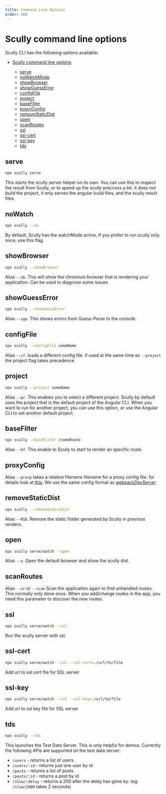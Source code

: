 ```yaml
---
title: Command Line Options
order: 400
---
```


# Scully command line options

Scully CLI has the following options available:

- [Scully command line options](#scully-command-line-options)

  - [serve](#serve)
  - [noWatchMode](#noWatch)
  - [showBrowser](#showbrowser)
  - [showGuessError](#showguesserror)
  - [configFile](#configfile)
  - [project](#project)
  - [baseFilter](#basefilter)
  - [proxyConfig](proxyconfig)
  - [removeStaticDist](#removestaticdist)
  - [open](#open)
  - [scanRoutes](scanRoutes)
  - [ssl](#ssl)
  - [ssl-cert](#ssl-cert)
  - [ssl-key](#ssl-key)
  - [tds](#tds)

## serve

```bash
npx scully serve
```

This starts the scully server helper on its own. You can use this to inspect the result from Scully, or to speed up the scully proccess a bit. it does not _build_ the project, it only serves the angular build files, and the scully result files.

## noWatch

```bash
npx scully --nw
```

By default, Scully has the watchMode active, if you prefer to run scully only once, use this flag.

## showBrowser

```bash
npx scully --showBrowser
```

Alias `--sb`. This will show the chromium browser that is rendering your application. Can be used to diagnose some issues

## showGuessError

```bash
npx scully --showGuessError
```

Alias `--sge`. This shows errors from Guess-Parse to the console.

## configFile

```bash
npx scully --configFile someName
```

Alias `--cf`. loads a different config file. if used at the same time as `--project` the project flag takes precedence.

## project

```bash
npx scully --project someName
```

Alias `--pr`. This enables you to select a different project. Scully by default uses the project that is the default project of the Angular CLI. When you want to run for another project, you can use this option, or use the Angular CLI to set another default project.

## baseFilter

```bash
npx scully --baseFilter /someRoute
```

Alias `--bf`. This enable to Scully to start to render an specific route.

## proxyConfig

Alias `--proxy` takes a relative filename filename for a proxy config file. for details look at [this](https://github.com/chimurai/http-proxy-middleware/blob/master/README.md). We use the same config format as [webpackDevServer](https://webpack.js.org/configuration/dev-server/#devserverproxy)

## removeStaticDist

```bash
npx scully --removeStaticDist
```

Alias `--RSD`. Remove the static folder generated by Scully in previous renders.

## open

```bash
npx scully serve/watch --open
```

Alias `--o`. Open the default browser and show the scully dist.

## scanRoutes

Alias `--sr` or `--scan`
Scan the application again to find unhandled routes. This normally only done once. When you add/change routes in the app, you need this parameter to discover the new routes.

## ssl

```bash
npx scully serve/watch --ssl
```

Run the scully server with ssl.

## ssl-cert

```bash
npx scully serve/watch --ssl --ssl-cert=./url/to/file
```

Add url to ssl cert file for SSL server

## ssl-key

```bash
npx scully serve/watch --ssl --ssl-key=./url/to/file
```

Add url to ssl key file for SSL server

## tds

```bash
npx scully --tds
```

This launches the Test Data Server. This is only helpful for demos. Currently the following APIs are
supported on the test data server:

- `/users` - returns a list of users
- `/users/:id` - returns just one user by id
- `/posts` - returns a list of posts
- `/posts/:id` - returns a post by id
- `/slow/:delay` - returns a 200 after the delay has gone by. (eg: `/slow/2000` takes 2 seconds)
